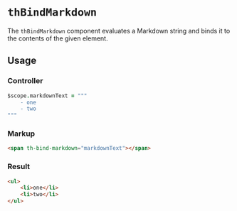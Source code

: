 # `thBindMarkdown`

The `thBindMarkdown` component evaluates a Markdown string and binds it to the contents of the given element.

## Usage

### Controller
```coffeescript
$scope.markdownText = """
    - one
    - two
"""
```

### Markup
```html
<span th-bind-markdown="markdownText"></span>
```

### Result
```html
<ul>
    <li>one</li>
    <li>two</li>
</ul>
```
